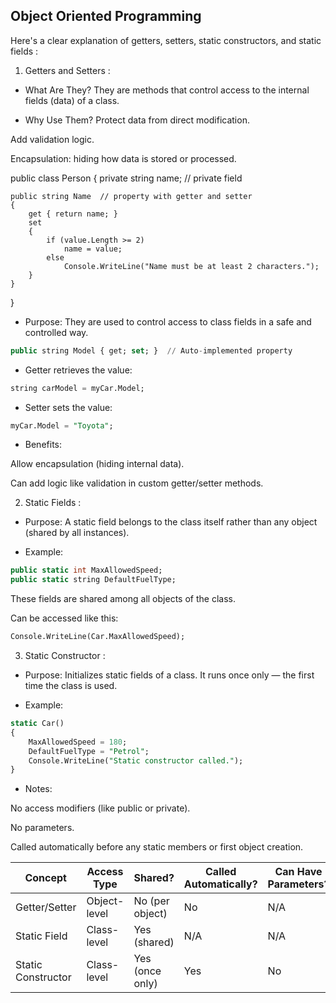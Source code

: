 ﻿

## Object Oriented Programming 

Here's a clear explanation of getters, setters, static constructors, and static fields :

 1. Getters and Setters : 

- What Are They?
They are methods that control access to the internal fields (data) of a class.

- Why Use Them?
Protect data from direct modification.

Add validation logic.

Encapsulation: hiding how data is stored or processed.


public class Person
{
    private string name; // private field

    public string Name  // property with getter and setter
    {
        get { return name; }
        set 
        { 
            if (value.Length >= 2)
                name = value;
            else
                Console.WriteLine("Name must be at least 2 characters.");
        }
    }
}



	
- Purpose:
They are used to control access to class fields in a safe and controlled way.

```sql
public string Model { get; set; }  // Auto-implemented property
```

- Getter retrieves the value:

```sql
string carModel = myCar.Model;
```

- Setter sets the value:

```sql
myCar.Model = "Toyota";
```

- Benefits:

Allow encapsulation (hiding internal data).

Can add logic like validation in custom getter/setter methods.

2. Static Fields :

- Purpose:
A static field belongs to the class itself rather than any object (shared by all instances).

- Example:
```sql
public static int MaxAllowedSpeed;
public static string DefaultFuelType;
```
These fields are shared among all objects of the class.

Can be accessed like this:
```sql
Console.WriteLine(Car.MaxAllowedSpeed);
```

3. Static Constructor : 

- Purpose:
Initializes static fields of a class. It runs once only — the first time the class is used.

- Example:
```sql
static Car()
{
    MaxAllowedSpeed = 180;
    DefaultFuelType = "Petrol";
    Console.WriteLine("Static constructor called.");
}
```

- Notes:

No access modifiers (like public or private).

No parameters.

Called automatically before any static members or first object creation.


| Concept            | Access Type  | Shared?         | Called Automatically? | Can Have Parameters? |
| ------------------ | ------------ | --------------- | --------------------- | -------------------- |
| Getter/Setter      | Object-level | No (per object) | No                    | N/A                  |
| Static Field       | Class-level  | Yes (shared)    | N/A                   | N/A                  |
| Static Constructor | Class-level  | Yes (once only) |  Yes                  |  No                  |
